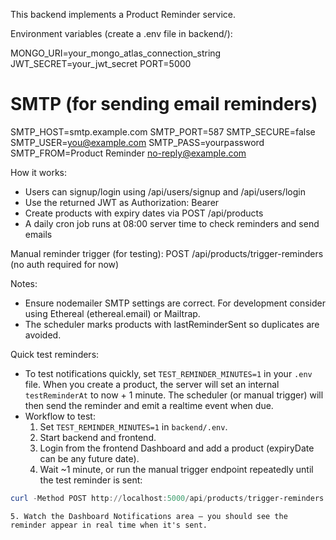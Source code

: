 This backend implements a Product Reminder service.

Environment variables (create a .env file in backend/):

MONGO_URI=your_mongo_atlas_connection_string
JWT_SECRET=your_jwt_secret
PORT=5000

# SMTP (for sending email reminders)
SMTP_HOST=smtp.example.com
SMTP_PORT=587
SMTP_SECURE=false
SMTP_USER=you@example.com
SMTP_PASS=yourpassword
SMTP_FROM=Product Reminder <no-reply@example.com>

How it works:
- Users can signup/login using /api/users/signup and /api/users/login
- Use the returned JWT as Authorization: Bearer <token>
- Create products with expiry dates via POST /api/products
- A daily cron job runs at 08:00 server time to check reminders and send emails

Manual reminder trigger (for testing): POST /api/products/trigger-reminders (no auth required for now)

Notes:
- Ensure nodemailer SMTP settings are correct. For development consider using Ethereal (ethereal.email) or Mailtrap.
- The scheduler marks products with lastReminderSent so duplicates are avoided.

Quick test reminders:
- To test notifications quickly, set `TEST_REMINDER_MINUTES=1` in your `.env` file. When you create a product, the server will set an internal `testReminderAt` to now + 1 minute. The scheduler (or manual trigger) will then send the reminder and emit a realtime event when due.
- Workflow to test:
	1. Set `TEST_REMINDER_MINUTES=1` in `backend/.env`.
	2. Start backend and frontend.
	3. Login from the frontend Dashboard and add a product (expiryDate can be any future date).
	4. Wait ~1 minute, or run the manual trigger endpoint repeatedly until the test reminder is sent:

```powershell
curl -Method POST http://localhost:5000/api/products/trigger-reminders
```

	5. Watch the Dashboard Notifications area — you should see the reminder appear in real time when it's sent.

